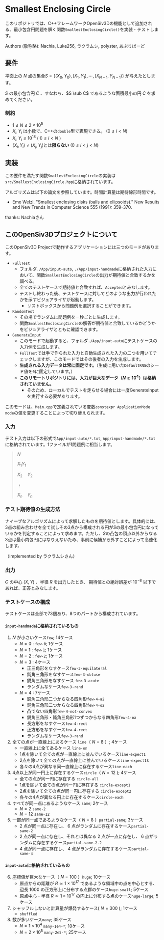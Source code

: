 # Smallest Enclosing Circle
このリポジトリでは、C++フレームワークOpenSiv3Dの機能として追加される、最小包含円問題を解く関数`SmallestEnclosingCircle()`を実装・テストします。

Authors (敬称略): Nachia, Luke256, ラクラムシ, polyster, あぷりばーど

## 要件

平面上の $N$ 点の集合$S =  \{(X_0, Y_0), (X_1, Y_1), \cdots, (X_{N-1}, Y_{N-1})\}$ が与えたとします。

$S$ の最小包含円 $C$ 、すなわち、$S \sub C$ であるような面積最小の円 $C$ を求めてください。

### 制約
- $1 \leq N \leq 2 \times 10^5$
- $X_i, Y_i$ は小数で、C++の`double`型で表現できる。  ($0 \leq i < N$)
- $X_i, Y_i \leq 10^{18}$ ( $0 \leq i < N$ )
- $(X_i, Y_i) \neq (X_j, Y_j)$とは**限らない** ($0 \leq i < j < N$)

## 実装
この要件を満たす関数`SmallestEnclosingCircle`の実装は`src/SmallestEnclosingCircle.hpp`に格納されています。

アルゴリズムは以下の論文を参照しています。時間計算量は期待線形時間です。
- Emo Welzl. "Smallest enclosing disks (balls and ellipsoids)." New Results and New Trends in Computer Science 555 (1991): 359-370.

thanks: Nachiaさん

## このOpenSiv3Dプロジェクトについて
このOpenSiv3D Projectで動作するアプリケーションには三つのモードがあります。

- `FullTest`
  - フォルダ`./App/input-auto`, `./App/input-handmade`に格納された入力において、関数`SmallestEnclosingCircle`の出力が期待値と合致するかを調べる。
  - 全てのテストケースで期待値と合致すれば、`Accepted`とみなします。
  - テストし終わった後、テストケースに対してどのような出力が行われたかを示すビジュアライザが起動します。
    - リストボックスから問題例を選択することができます。
- `RandomTest`
  - その場でランダムに問題例を一秒ごとに生成します。
  - 関数`SmallestEnclosingCircle`の解答が期待値と合致しているかどうかをビジュアライザとともに確認できます。
- `GenerateInput`
  - このモードで起動すると、フォルダ`./App/input-auto`にテストケースの入力例を生成します。
  - `FullTest`では手で作られた入力と自動生成された入力の二つを用いてチェックしますが、このモードではその後者の入力を生成します。
  - **生成される入力データは常に固定です。**（生成に用いた`DefaultRNG`のシード値を`0`に固定しています。）
  - **このリモートリポジトリには、入力が巨大なデータ（$N \geq 10^4$）は格納されていません。**
    - そのため、ローカルでテストを走らせる場合には一度GenerateInputを実行する必要があります。

このモードは、`Main.cpp`で定義されている変数`constexpr ApplicationMode mode`の値を変更することによって切り替えられます。


### 入力
テスト入力は以下の形式で`App/input-auto/*.txt`, `App/input-handmade/*.txt`に格納されています。1ファイルが1問題例に相当します。

> $N$
> 
> $X_1  Y_1$
> 
> $X_2\quad Y_2$
> 
> $\vdots$
> 
> $X_n\quad Y_n$

### テスト期待値の生成方法
ナイーブなアルゴリズムによって求解したものを期待値とします。具体的には、3点の組み合わせを全て試しその3点から構成される円が$S$の最小包含円になっているかを判定することによって求めます。ただし、$S$の凸包の頂点以外からなる3点は最小内包円にはなりえないため、事前に候補から外すことによって高速化します。

（implemented by ラクラムシさん）

### 出力
$C$ の中心 $(X, Y)$ 、半径 $R$ を出力したとき、
期待値との絶対誤差が $10^{-8}$ 以下であれば、正答とみなします。

### テストケースの構成
テストケースは全部で73個あり、8つのパートから構成されています。

#### `input-handmade`に格納されているもの

1) $N$ が小さいケース`few`; 14ケース
   -  $N = 0$ : `few-0`; 1ケース
   -  $N = 1$ : `few-1`; 1ケース
   -  $N = 2$ : `few-2`; 1ケース
   -  $N = 3$ : 4ケース
      -  正三角形をなすケース`few-3-equilateral`
      -  鈍角三角形をなすケース`few-3-obtuse`
      -  鋭角三角形をなすケース `few-3-acute`
      -  ランダムなケース`few-3-rand`
   -  $N = 4$ : 7ケース
      - 鋭角三角形二つからなる四角形`few-4-a2`
      - 鈍角三角形二つからなる四角形`few-4-o2`
      - 凸でない四角形`few-4-not-convex`
      - 鋭角三角形・鈍角三角形1つずつからなる四角形`few-4-oa`
      - 長方形をなすケース`few-4-rect`
      - 正方形をなすケース`few-4-rect`
      - ランダムなケース`few-3-rand`
2) 全ての点が一直線上にあるケース `line`（ $N = 8$ ）; 4ケース
   - 一直線上に全てあるケース `line-on`
   - 1点を除いて全ての点が一直線上に並んでいるケース`line-expect1`
   - 2点を除いて全ての点が一直線上に並んでいるケース`line-expect1`s
   - 各々の4点が異なる同一直線上に存在するケース`line-each`
3) 4点以上が同一円上に存在するケース`circle`（ $N = 12$ ); 4ケース
    - 全ての点が同一円に存在する `circle-all`
    - 1点を除いて全ての点が同一円に存在する `circle-except1`
    - 2点を除いて全ての点が同一円に存在する `circle-except2`
    - 各々の4点が異なる円上に存在するケース`circle-each`
4) すべてが同一点にあるようなケース `same`; 2ケース
   - $N = 2$ `same-2`
   - $N = 12$ `same-12`
5) 一部が同一点であるようなケース（ $N = 8$ ）`partial-same`; 3ケース
   - $2$ 点が同一点に存在し、 $6$ 点がランダムに存在するケース`partial-same-2`
   - $2$ 点が同一点に存在し、それとは異なる $2$ 点が一点に存在し、 $6$ 点がランダムに存在するケース`partial-same-2-2`
   - $4$ 点が同一点に存在し、 $4$ 点がランダムに存在するケース`partial-same-4`

#### `input-auto`に格納されているもの

6) 座標値が巨大なケース（ $N = 100$ ）`huge`; 10ケース
   - 原点からの距離が $R \simeq 1 \times 10^{17}$ であるような領域中の点を中心とする、辺長 $1000$ の正方形上に分布する点群のケース`huge-small`; 5ケース
   - 原点中心・半径 $R \simeq 1 \times 10^{17}$ の円上に分布する点のケース`huge-large`; 5ケース
7) シャッフルしないと計算量が爆発するケース( $N = 300$ ); 1ケース
   - `shuffled`
8) 数が多いケース`many`; 35ケース
   - $N = 1 \times 10^4$ `many-1e4-*`; 10ケース
   - $N = 2 \times 10^5$ `many-2e5-*`; 25ケース
